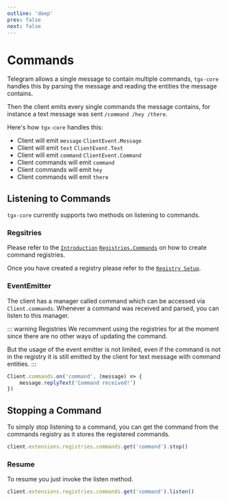```yaml
---
outline: 'deep'
prev: false
next: false
---
```

# Commands

Telegram allows a single message to contain multiple commands, `tgx-core` handles this by parsing the message and reading the entities the message contains.

Then the client emits every single commands the message contains, for instance a text message was sent `/command /hey /there`.

Here's how `tgx-core` handles this:
- Client will emit `message` `ClientEvent.Message`
- Client will emit `text` `ClientEvent.Text`
- Client will emit `command` `ClientEvent.Command`
- Client commands will emit `command`
- Client commands will emit `hey`
- Client commands will emit `there`

## Listening to Commands

`tgx-core` currently supports two methods on listening to commands.

### Regsitries

Please refer to the [`Introduction`](../../Additional%20Features/Extensions/Build-In%20Extensions/Registries) [`Registries.Commands`](../../Additional%20Features/Extensions/Build-In%20Extensions/Registries#commands) on how to create command registries.

Once you have created a registry please refer to the [`Registry Setup`](./Registry%20Setup).

### EventEmitter

The client has a manager called command which can be accessed via `Client.commands`. Whenever a command was received and parsed, you can listen to this manager.

::: warning Registries
We recomment using the registries for at the moment since there are no other ways of updating the command.

But the usage of the event emitter is not limited, even if the command is not in the registry it is still emitted by the client for text message with command entities.
:::

```js
Client.commands.on('command', (message) => {
    message.replyText('Command received!')
})
```

## Stopping a Command
To simply stop listening to a command, you can get the command from the commands registry as it stores the registered commands.

```js
client.extensions.registries.commands.get('command').stop()
```

### Resume
To resume you just invoke the listen method.

```js
client.extensions.registries.commands.get('command').listen()
```